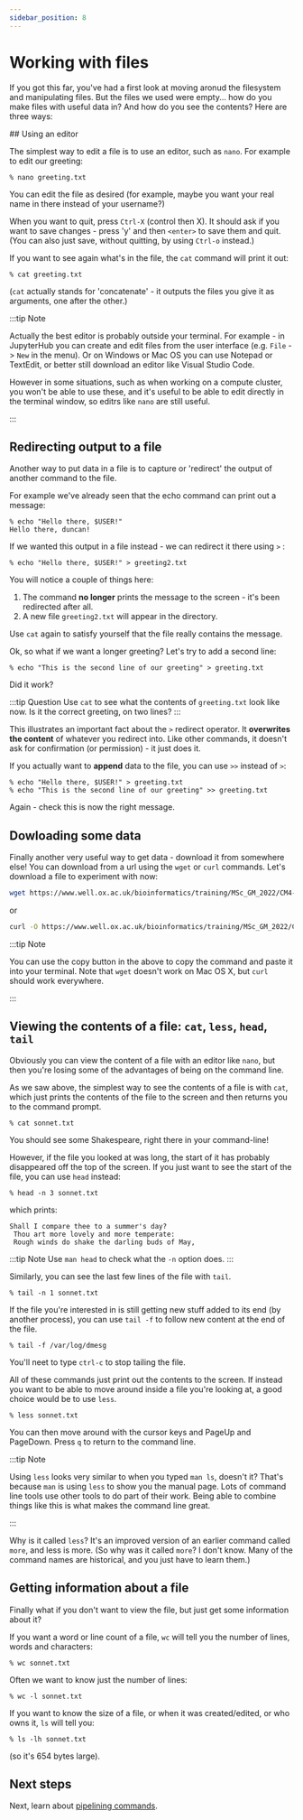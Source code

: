 ```yaml
---
sidebar_position: 8
---
```


# Working with files

If you got this far, you've had a first look at moving aronud the filesystem and manipulating files.
But the files we used were empty... how do you make files with useful data in?  And how do you see the contents?
Here are three ways:

## Using an editor

The simplest way to edit a file is to use an editor, such as `nano`.    For example to edit
our greeting:

```
% nano greeting.txt
```

You can edit the file as desired (for example, maybe you want your real name in there instead of your username?)

When you want to quit, press `Ctrl-X` (control then X).  It should ask if you want to save changes - press 'y' and then `<enter>` to save them and quit.
(You can also just save, without quitting, by using `Ctrl-o` instead.)

If you want to see again what's in the file, the `cat` command will print it out:
```
% cat greeting.txt
```

(`cat` actually stands for 'concatenate' - it outputs the files you give it as arguments, one after the other.)

:::tip Note

Actually the best editor is probably outside your terminal. For example - in JupyterHub you can create and edit files
from the user interface (e.g. `File` -> `New` in the menu). Or on Windows or Mac OS you can use Notepad or TextEdit, or
better still download an editor like Visual Studio Code.

However in some situations, such as when working on a compute cluster, you won't be able to use these, and it's useful
to be able to edit directly in the terminal window, so editrs like `nano` are still useful.

:::

## Redirecting output to a file

Another way to put data in a file is to capture or 'redirect' the output of another command to the file.

For example we've already seen that the echo command can print out a message:

```
% echo "Hello there, $USER!"
Hello there, duncan!
```

If we wanted this output in a file instead - we can redirect it there using `>` :

```
% echo "Hello there, $USER!" > greeting2.txt
```

You will notice a couple of things here:

1. The command **no longer** prints the message to the screen - it's been redirected after all.
2. A new file `greeting2.txt` will appear in the directory.

Use `cat` again to satisfy yourself that the file really contains the message.

Ok, so what if we want a longer greeting? Let's try to add a second line:

```
% echo "This is the second line of our greeting" > greeting.txt
```

Did it work?

:::tip Question
Use `cat` to see what the contents of `greeting.txt` look like now.  Is it the correct greeting, on two lines?
:::

This illustrates an important fact about the `>` redirect operator.  It **overwrites the content** of whatever you
redirect into.  Like other commands, it doesn't ask for confirmation (or permission) - it just does it.

If you actually want to **append** data to the file, you can use `>>` instead of `>`:

```
% echo "Hello there, $USER!" > greeting.txt
% echo "This is the second line of our greeting" >> greeting.txt
```

Again - check this is now the right message.

## Dowloading some data

Finally another very useful way to get data - download it from somewhere else!
You can download from a url using the `wget` or `curl` commands.  Let's download a file to experiment with now:

```sh
wget https://www.well.ox.ac.uk/bioinformatics/training/MSc_GM_2022/CM4-2-command_line/data/sonnet.txt
```

or

```sh
curl -O https://www.well.ox.ac.uk/bioinformatics/training/MSc_GM_2022/CM4-2-command_line/data/sonnet.txt
```

:::tip Note

You can use the copy button in the above to copy the command and paste it into your terminal.  Note that `wget` doesn't
work on Mac OS X, but `curl` should work everywhere.

:::

## Viewing the contents of a file: `cat`, `less`, `head`, `tail`

Obviously you can view the content of a file with an editor like `nano`, but then you're losing
some of the advantages of being on the command line.

As we saw above, the simplest way to see the contents of a file is with `cat`, which just prints the contents of the
file to the screen and then returns you to the command prompt.

~~~~
% cat sonnet.txt 
~~~~

You should see some Shakespeare, right there in your command-line!

However, if the file you looked at was long, the start of it has probably disappeared off the top of the screen. If you
just want to see the start of the file, you can use `head` instead:

~~~~
% head -n 3 sonnet.txt 
~~~~

which prints:

    Shall I compare thee to a summer's day?
     Thou art more lovely and more temperate:
     Rough winds do shake the darling buds of May,

:::tip Note
Use `man head` to check what the `-n` option does.
:::

Similarly, you can see the last few lines of the file with `tail`.

~~~~
% tail -n 1 sonnet.txt 
~~~~

If the file you're interested in is still getting new stuff added to its end (by another process), you can use `tail -f`
to follow new content at the end of the file.

`% tail -f /var/log/dmesg`

You'll neet to type `ctrl-c` to stop tailing the file.

All of these commands just print out the contents to the screen.  If instead you want to be able to move around inside a
file you're looking at, a good choice would be to use `less`.

`% less sonnet.txt`

You can then move around with the cursor keys and PageUp and PageDown. Press `q` to return to the command line.

:::tip Note

Using `less` looks very similar to when you typed `man ls`, doesn't it? That's because `man` is using `less` to show you
the manual page. Lots of command line tools use other tools to do part of their work. Being able to combine things like
this is what makes the command line great.

:::

Why is it called `less`? It's an improved version of an earlier command called `more`, and less is more.
(So why was it called `more`?  I don't know.  Many of the command names are historical, and you just have to learn them.)

## Getting information about a file

Finally what if you don't want to view the file, but just get some information about it?

If you want a word or line count of a file, `wc` will tell you the number of lines, words and characters:

`% wc sonnet.txt`

Often we want to know just the number of lines:

`% wc -l sonnet.txt`

If you want to know the size of a file, or when it was created/edited, or who owns it, `ls` will tell you:
```
% ls -lh sonnet.txt
```

(so it's 654 bytes large).

## Next steps

Next, learn about [pipelining commands](08_pipelines.md).
